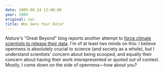 ```yaml
---
date: 2009-08-24 12:00:00
year: 2009
original: swc
title: Who Owns Your Data?
---
```

<p><em>Nature</em>'s "Great Beyond" blog reports another attempt to <a href="http://blogs.nature.com/news/thegreatbeyond/2009/08/climate_researcher_vs_foi_part.html">force climate scientists to release their data</a>. I'm of at least two minds on this: I believe openness is absolutely crucial to science (and society as a whole), but I understand scientists' concern about being scooped, and equally their concern about having their work misrepresented or quoted out of context. Mostly, I come down on the side of openness&mdash;how about you?</p>
